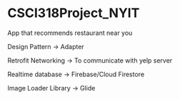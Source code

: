# CSCI318Project_NYIT

App that recommends restaurant near you

Design Pattern -> Adapter

Retrofit Networking -> To communicate with yelp server

Realtime database -> Firebase/Cloud Firestore

Image Loader Library -> Glide
